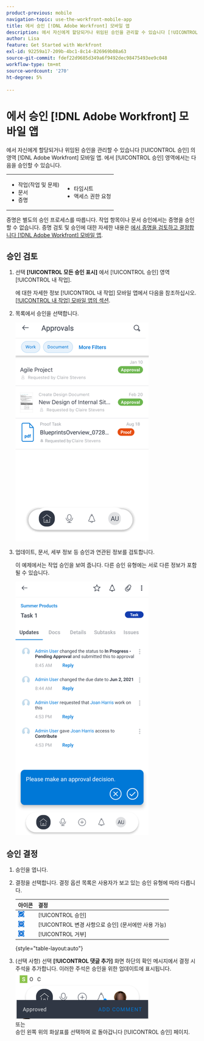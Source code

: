 ```yaml
---
product-previous: mobile
navigation-topic: use-the-workfront-mobile-app
title: 에서 승인 [!DNL Adobe Workfront] 모바일 앱
description: 에서 자신에게 할당되거나 위임된 승인을 관리할 수 있습니다 [!UICONTROL 승인] 의 영역 [!DNL Adobe Workfront] 모바일 앱.
author: Lisa
feature: Get Started with Workfront
exl-id: 92259a17-209b-4bc1-8c14-826969b08a63
source-git-commit: fdef22d9685d349a6f9492dec98475493ee9c048
workflow-type: tm+mt
source-wordcount: '270'
ht-degree: 5%

---
```


# 에서 승인 [!DNL Adobe Workfront] 모바일 앱

에서 자신에게 할당되거나 위임된 승인을 관리할 수 있습니다 [!UICONTROL 승인] 의 영역 [!DNL Adobe Workfront] 모바일 앱. 에서 [!UICONTROL 승인] 영역에서는 다음을 승인할 수 있습니다.

<table style="table-layout:auto"> 
 <col> 
 <col> 
 <tbody> 
  <tr> 
   <td> 
    <ul> 
     <li>작업(작업 및 문제)</li> 
     <li>문서</li> 
     <li>증명 </li> 
    </ul> </td> 
   <td> 
    <ul> 
     <li>타임시트</li> 
     <li>액세스 권한 요청</li> 
    </ul> </td> 
  </tr> 
 </tbody> 
</table>

증명은 별도의 승인 프로세스를 따릅니다. 작업 항목이나 문서 승인에서는 증명을 승인할 수 없습니다. 증명 검토 및 승인에 대한 자세한 내용은 [에서 증명을 검토하고 결정합니다 [!DNL Adobe Workfront] 모바일 앱](../../../workfront-basics/mobile-apps/using-the-workfront-mobile-app/work-with-proofs-in-mobile-app.md).

## 승인 검토

1. 선택 **[!UICONTROL 모든 승인 표시]** 에서 [!UICONTROL 승인] 영역 [!UICONTROL 내 작업].

   에 대한 자세한 정보 [!UICONTROL 내 작업] 모바일 앱에서 다음을 참조하십시오. [[!UICONTROL 내 작업] 모바일 앱의 섹션](../../../workfront-basics/mobile-apps/using-the-workfront-mobile-app/my-work-section-mobile.md).

1. 목록에서 승인을 선택합니다.

   ![모바일 앱의 승인 목록](assets/mobile-approvals-adobe-350x574.png)

1. 업데이트, 문서, 세부 정보 등 승인과 연관된 정보를 검토합니다.

   이 예제에서는 작업 승인을 보여 줍니다. 다른 승인 유형에는 서로 다른 정보가 포함될 수 있습니다.

   ![샘플 작업 승인](assets/mobile-taskapproval-350x664.png)

## 승인 결정

1. 승인을 엽니다.
1. 결정을 선택합니다. 결정 옵션 목록은 사용자가 보고 있는 승인 유형에 따라 다릅니다.

   | 아이콘 | 결정 |
   |---|---|
   | ![작업에서 증명 승인](assets/mobile-approveprooffromtask.png) | [!UICONTROL 승인] |
   | ![작업의 변경 사항으로 증명 승인](assets/mobile-approveproofwithcommentsfromtask.png) | [!UICONTROL 변경 사항으로 승인] (문서에만 사용 가능) |
   | ![작업에서 증명 거부](assets/mobile-rejectprooffromtask.png) | [!UICONTROL 거부] |

   {style=&quot;table-layout:auto&quot;}

1. (선택 사항) 선택 **[!UICONTROL 댓글 추가]** 화면 하단의 확인 메시지에서 결정 시 주석을 추가합니다. 이러한 주석은 승인을 위한 업데이트에 표시됩니다.\
   ![댓글 추가](assets/mobile-addcommenttoapproval-350x123.png)\
   또는\
   승인 왼쪽 위의 화살표를 선택하여 로 돌아갑니다 [!UICONTROL 승인] 페이지.

